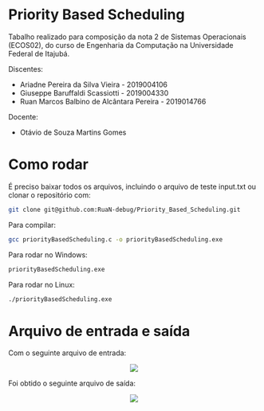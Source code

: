 # Priority Based Scheduling

Tabalho realizado para composição da nota 2 de Sistemas Operacionais (ECOS02), do curso de Engenharia da Computação na Universidade Federal de Itajubá.

Discentes: 
  - Ariadne Pereira da Silva Vieira - 2019004106
  - Giuseppe Baruffaldi Scassiotti - 2019004330
  - Ruan Marcos Balbino de Alcântara Pereira - 2019014766

Docente:
  - Otávio de Souza Martins Gomes

# Como rodar

É preciso baixar todos os arquivos, incluindo o arquivo de teste input.txt ou clonar o repositório com:

```sh
git clone git@github.com:RuaN-debug/Priority_Based_Scheduling.git
```

Para compilar:

```sh
gcc priorityBasedScheduling.c -o priorityBasedScheduling.exe
```

Para rodar no Windows:

```sh
priorityBasedScheduling.exe
```

Para rodar no Linux:

```sh
./priorityBasedScheduling.exe
```

# Arquivo de entrada e saída

Com o seguinte arquivo de entrada:
<p align="center">
  <img src="https://user-images.githubusercontent.com/54671133/145308562-1e798f76-43f8-4a59-b3a5-5d121011a466.png" />
</p>

Foi obtido o seguinte arquivo de saída:
<p align="center">
  <img src="https://user-images.githubusercontent.com/54671133/145308581-b2f918ac-cd71-4313-aaea-c4eaf1b2eb91.png" />
</p>

